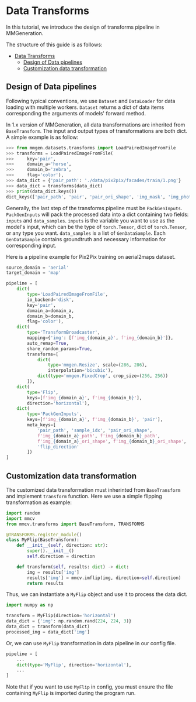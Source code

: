 # Data Transforms

In this tutorial, we introduce the design of transforms pipeline in MMGeneration.

The structure of this guide is as follows:

- [Data Transforms](#data-transforms)
  - [Design of Data pipelines](#design-of-data-pipelines)
  - [Customization data transformation](#customization-data-transformation)

## Design of Data pipelines

Following typical conventions, we use `Dataset` and `DataLoader` for data loading with multiple workers.
`Dataset` returns a dict of data items corresponding the arguments of models' forward method.

In 1.x version of MMGeneration, all data transformations are inherited from `BaseTransform`.
The input and output types of transformations are both dict. A simple example is as follow:

```python
>>> from mmgen.datasets.transforms import LoadPairedImageFromFile
>>> transforms = LoadPairedImageFromFile(
>>>     key='pair',
>>>     domain_a='horse',
>>>     domain_b='zebra',
>>>     flag='color'),
>>> data_dict = {'pair_path': './data/pix2pix/facades/train/1.png'}
>>> data_dict = transforms(data_dict)
>>> print(data_dict.keys())
dict_keys(['pair_path', 'pair', 'pair_ori_shape', 'img_mask', 'img_photo', 'img_mask_path', 'img_photo_path', 'img_mask_ori_shape', 'img_photo_ori_shape'])
```

Generally, the last step of the transforms pipeline must be `PackGenInputs`.
`PackGenInputs` will pack the processed data into a dict containing two fields: `inputs` and `data_samples`.
`inputs` is the variable you want to use as the model's input, which can be the type of `torch.Tensor`, dict of `torch.Tensor`, or any type you want.
`data_samples` is a list of `GenDataSample`. Each `GenDataSample` contains groundtruth and necessary information for corresponding input.

Here is a pipeline example for Pix2Pix training on aerial2maps dataset.

```python
source_domain = 'aerial'
target_domain = 'map'

pipeline = [
    dict(
        type='LoadPairedImageFromFile',
        io_backend='disk',
        key='pair',
        domain_a=domain_a,
        domain_b=domain_b,
        flag='color'),
    dict(
        type='TransformBroadcaster',
        mapping={'img': [f'img_{domain_a}', f'img_{domain_b}']},
        auto_remap=True,
        share_random_params=True,
        transforms=[
            dict(
                type='mmgen.Resize', scale=(286, 286),
                interpolation='bicubic'),
            dict(type='mmgen.FixedCrop', crop_size=(256, 256))
        ]),
    dict(
        type='Flip',
        keys=[f'img_{domain_a}', f'img_{domain_b}'],
        direction='horizontal'),
    dict(
        type='PackGenInputs',
        keys=[f'img_{domain_a}', f'img_{domain_b}', 'pair'],
        meta_keys=[
            'pair_path', 'sample_idx', 'pair_ori_shape',
            f'img_{domain_a}_path', f'img_{domain_b}_path',
            f'img_{domain_a}_ori_shape', f'img_{domain_b}_ori_shape', 'flip',
            'flip_direction'
        ])
]
```

## Customization data transformation

The customized data transformation must inherinted from `BaseTransform` and implement `transform` function.
Here we use a simple flipping transformation as example:

```python
import random
import mmcv
from mmcv.transforms import BaseTransform, TRANSFORMS

@TRANSFORMS.register_module()
class MyFlip(BaseTransform):
    def __init__(self, direction: str):
        super().__init__()
        self.direction = direction

    def transform(self, results: dict) -> dict:
        img = results['img']
        results['img'] = mmcv.imflip(img, direction=self.direction)
        return results
```

Thus, we can instantiate a `MyFlip` object and use it to process the data dict.

```python
import numpy as np

transform = MyFlip(direction='horizontal')
data_dict = {'img': np.random.rand(224, 224, 3)}
data_dict = transform(data_dict)
processed_img = data_dict['img']
```

Or, we can use `MyFlip` transformation in data pipeline in our config file.

```python
pipeline = [
    ...
    dict(type='MyFlip', direction='horizontal'),
    ...
]
```

Note that if you want to use `MyFlip` in config, you must ensure the file containing `MyFlip` is imported during the program run.
